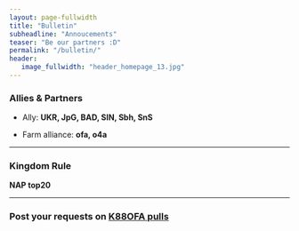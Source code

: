 ```yaml
---
layout: page-fullwidth
title: "Bulletin"
subheadline: "Annoucements"
teaser: "Be our partners :D"
permalink: "/bulletin/"
header:
   image_fullwidth: "header_homepage_13.jpg"
---
```

### Allies & Partners

* Ally: **UKR, JpG, BAD, SIN, Sbh, SnS**<br>

* Farm alliance: **ofa, o4a**<br>

--- 
### Kingdom Rule
  
**NAP top20** <br>

---
### Post your requests on [K88OFA pulls](https://github.com/rkuo2023/K88OFA/pulls)

